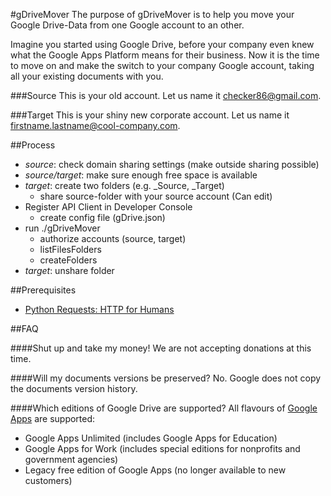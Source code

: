 #gDriveMover
The purpose of gDriveMover is to help you move your Google Drive-Data from one Google account to an other.

Imagine you started using Google Drive, before your company even knew what the Google Apps Platform means for their business.
Now it is the time to move on and make the switch to your company Google account, taking all your existing documents with you.

###Source
This is your old account. Let us name it <checker86@gmail.com>.

###Target
This is your shiny new corporate account. Let us name it <firstname.lastname@cool-company.com>.

##Process
* _source_: check domain sharing settings (make outside sharing possible)
* _source/target_: make sure enough free space is available
* _target_: create two folders (e.g. _Source, _Target)
	* share source-folder with your source account (Can edit)
* Register API Client in Developer Console
	* create config file (gDrive.json)
* run ./gDriveMover
	* authorize accounts (source, target)
	* listFilesFolders
	* createFolders
* _target_: unshare folder

##Prerequisites
* [Python Requests: HTTP for Humans](http://docs.python-requests.org/en/latest/user/install/#install)

##FAQ

####Shut up and take my money!
We are not accepting donations at this time.

####Will my documents versions be preserved?
No. Google does not copy the documents version history.

####Which editions of Google Drive are supported?
All flavours of [Google Apps](https://support.google.com/a/answer/175121) are supported:

* Google Apps Unlimited (includes Google Apps for Education)
* Google Apps for Work (includes special editions for nonprofits and government agencies)
* Legacy free edition of Google Apps (no longer available to new customers)

